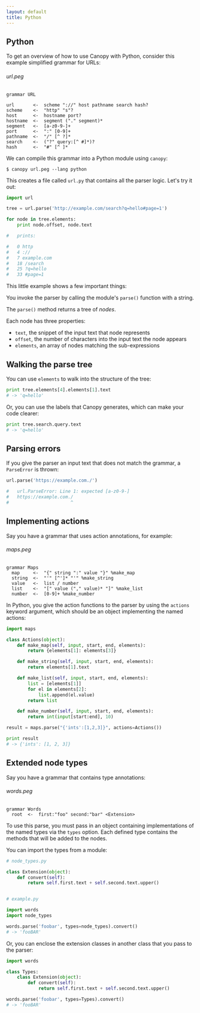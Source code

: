 ```yaml
---
layout: default
title: Python
---
```


## Python

To get an overview of how to use Canopy with Python, consider this example
simplified grammar for URLs:

###### url.peg

    grammar URL

    url       <-  scheme "://" host pathname search hash?
    scheme    <-  "http" "s"?
    host      <-  hostname port?
    hostname  <-  segment ("." segment)*
    segment   <-  [a-z0-9-]+
    port      <-  ":" [0-9]+
    pathname  <-  "/" [^ ?]*
    search    <-  ("?" query:[^ #]*)?
    hash      <-  "#" [^ ]*

We can compile this grammar into a Python module using `canopy`:

    $ canopy url.peg --lang python

This creates a file called `url.py` that contains all the parser logic. Let's
try it out:

```py
import url

tree = url.parse('http://example.com/search?q=hello#page=1')

for node in tree.elements:
    print node.offset, node.text

#   prints:

#   0 http
#   4 ://
#   7 example.com
#   18 /search
#   25 ?q=hello
#   33 #page=1
```

This little example shows a few important things:

You invoke the parser by calling the module's `parse()` function with a string.

The `parse()` method returns a tree of *nodes*.

Each node has three properties:

* `text`, the snippet of the input text that node represents
* `offset`, the number of characters into the input text the node appears
* `elements`, an array of nodes matching the sub-expressions

## Walking the parse tree

You can use `elements` to walk into the structure of the tree:

```py
print tree.elements[4].elements[1].text
# -> 'q=hello'
```

Or, you can use the labels that Canopy generates, which can make your code
clearer:

```py
print tree.search.query.text
# -> 'q=hello'
```

## Parsing errors

If you give the parser an input text that does not match the grammar, a
`ParseError` is thrown:

```py
url.parse('https://example.com./')

#   url.ParseError: Line 1: expected [a-z0-9-]
#   https://example.com./
#                       ^
```

## Implementing actions

Say you have a grammar that uses action annotations, for example:

###### maps.peg

    grammar Maps
      map     <-  "{" string ":" value "}" %make_map
      string  <-  "'" [^']* "'" %make_string
      value   <-  list / number
      list    <-  "[" value ("," value)* "]" %make_list
      number  <-  [0-9]+ %make_number

In Python, you give the action functions to the parser by using the `actions`
keyword argument, which should be an object implementing the named actions:

```py
import maps

class Actions(object):
    def make_map(self, input, start, end, elements):
        return {elements[1]: elements[3]}

    def make_string(self, input, start, end, elements):
        return elements[1].text

    def make_list(self, input, start, end, elements):
        list = [elements[1]]
        for el in elements[2]:
            list.append(el.value)
        return list

    def make_number(self, input, start, end, elements):
        return int(input[start:end], 10)

result = maps.parse("{'ints':[1,2,3]}", actions=Actions())

print result
# -> {'ints': [1, 2, 3]}
```

## Extended node types

Say you have a grammar that contains type annotations:

###### words.peg

    grammar Words
      root  <-  first:"foo" second:"bar" <Extension>

To use this parse, you must pass in an object containing implementations of the
named types via the `types` option. Each defined type contains the methods that
will be added to the nodes.

You can import the types from a module:

```py
# node_types.py

class Extension(object):
    def convert(self):
        return self.first.text + self.second.text.upper()


# example.py

import words
import node_types

words.parse('foobar', types=node_types).convert()
# -> 'fooBAR'
```

Or, you can enclose the extension classes in another class that you pass to the
parser:

```py
import words

class Types:
    class Extension(object):
        def convert(self):
            return self.first.text + self.second.text.upper()

words.parse('foobar', types=Types).convert()
# -> 'fooBAR'
```
